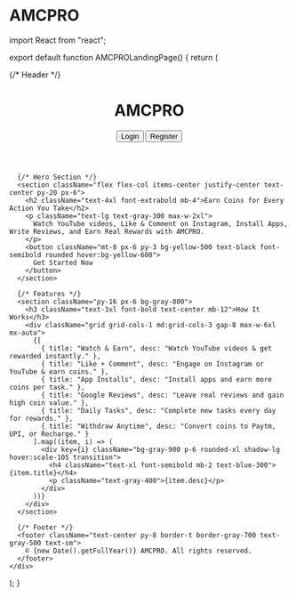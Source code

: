 # AMCPRO
import React from "react";

export default function AMCPROLandingPage() {
  return (
    <div className="min-h-screen bg-gradient-to-br from-gray-900 to-black text-white font-sans">
      {/* Header */}
      <header className="flex items-center justify-between px-6 py-4 border-b border-gray-700">
        <h1 className="text-2xl font-bold text-blue-400">AMCPRO</h1>
        <div className="space-x-4">
          <button className="px-4 py-2 bg-blue-600 rounded hover:bg-blue-700">Login</button>
          <button className="px-4 py-2 bg-green-600 rounded hover:bg-green-700">Register</button>
        </div>
      </header>

      {/* Hero Section */}
      <section className="flex flex-col items-center justify-center text-center py-20 px-6">
        <h2 className="text-4xl font-extrabold mb-4">Earn Coins for Every Action You Take</h2>
        <p className="text-lg text-gray-300 max-w-2xl">
          Watch YouTube videos, Like & Comment on Instagram, Install Apps, Write Reviews, and Earn Real Rewards with AMCPRO.
        </p>
        <button className="mt-8 px-6 py-3 bg-yellow-500 text-black font-semibold rounded hover:bg-yellow-600">
          Get Started Now
        </button>
      </section>

      {/* Features */}
      <section className="py-16 px-6 bg-gray-800">
        <h3 className="text-3xl font-bold text-center mb-12">How It Works</h3>
        <div className="grid grid-cols-1 md:grid-cols-3 gap-8 max-w-6xl mx-auto">
          {[
            { title: "Watch & Earn", desc: "Watch YouTube videos & get rewarded instantly." },
            { title: "Like + Comment", desc: "Engage on Instagram or YouTube & earn coins." },
            { title: "App Installs", desc: "Install apps and earn more coins per task." },
            { title: "Google Reviews", desc: "Leave real reviews and gain high coin value." },
            { title: "Daily Tasks", desc: "Complete new tasks every day for rewards." },
            { title: "Withdraw Anytime", desc: "Convert coins to Paytm, UPI, or Recharge." }
          ].map((item, i) => (
            <div key={i} className="bg-gray-900 p-6 rounded-xl shadow-lg hover:scale-105 transition">
              <h4 className="text-xl font-semibold mb-2 text-blue-300">{item.title}</h4>
              <p className="text-gray-400">{item.desc}</p>
            </div>
          ))}
        </div>
      </section>

      {/* Footer */}
      <footer className="text-center py-8 border-t border-gray-700 text-gray-500 text-sm">
        © {new Date().getFullYear()} AMCPRO. All rights reserved.
      </footer>
    </div>
  );
}

